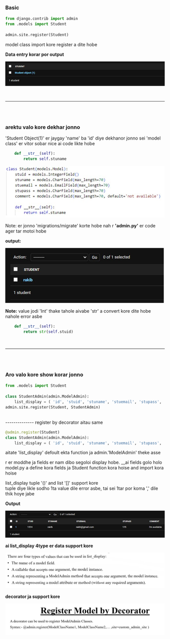 ### **Basic**

```python
from django.contrib import admin
from .models import Student

admin.site.register(Student)
```
model class import kore register a dite hobe

**Data entry korar por output**

![img](./admin-site.jpg)


<br>

---

<br>
<br>

### **arektu valo kore dekhar jonno**

'Student Object(1)' er jaygay 'name' ba 'id' diye dekhanor jonno
sei 'model class' er vitor sobar nice ai code likte hobe

```python
    def __str__(self):
        return self.stuname
```
![img](./model_str.jpg)

Note: er jonno 'migrations/migrate' korte hobe nah r **'admin.py'** er code ager tar motoi hobe

**output:**

![img](./output.jpg)


**Note:** value jodi 'Int' thake tahole aivabe 'str' a convert kore dite hobe nahole error asbe

```python
    def __str__(self):
        return str(self.stuid)
```


<br>

---

<br>
<br>

### **Aro valo kore show korar jonno**

```python
from .models import Student

class StudentAdmin(admin.ModelAdmin):
    list_display = ( 'id', 'stuid', 'stuname', 'stuemail', 'stupass', 'comment')
admin.site.register(Student, StudentAdmin)
```
<br>
-------------- register by decorator aitau same  

```python
@admin.register(Student)
class StudentAdmin(admin.ModelAdmin):
    list_display = ( 'id', 'stuid', 'stuname', 'stuemail', 'stupass', 'comment')
```
aitate 'list_display' defoult ekta function ja admin.'ModelAdmin' theke asse  

r er moddhe ja fields er nam dibo segoloi display hobe. __ai fields golo holo model.py a define kora fields ja Student function kora hoise and import kora hoise

list_display tuple '()' and list '[]' support kore  
tuple diye likle sodho 1ta value dile error asbe, tai sei 1tar por koma ',' dile thik hoye jabe 

**Output**

![img](./admin-site-2.jpg)

**ai list_display 4type er data support kore**

![img](./list_display.jpg)

**decorator ja support kore**

![img](./decorator.jpg)



